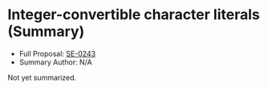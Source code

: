 # Integer-convertible character literals (Summary)

* Full Proposal: [SE-0243](https://github.com/apple/swift-evolution/blob/main/proposals/0243-codepoint-and-character-literals.md)
* Summary Author: N/A

Not yet summarized.
